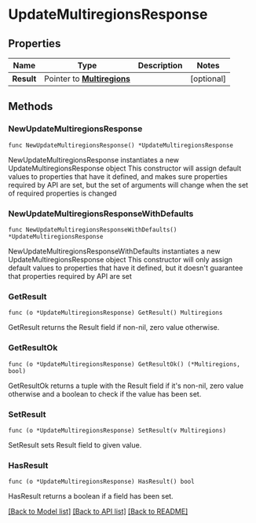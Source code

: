 # UpdateMultiregionsResponse

## Properties

Name | Type | Description | Notes
------------ | ------------- | ------------- | -------------
**Result** | Pointer to [**Multiregions**](Multiregions.md) |  | [optional] 

## Methods

### NewUpdateMultiregionsResponse

`func NewUpdateMultiregionsResponse() *UpdateMultiregionsResponse`

NewUpdateMultiregionsResponse instantiates a new UpdateMultiregionsResponse object
This constructor will assign default values to properties that have it defined,
and makes sure properties required by API are set, but the set of arguments
will change when the set of required properties is changed

### NewUpdateMultiregionsResponseWithDefaults

`func NewUpdateMultiregionsResponseWithDefaults() *UpdateMultiregionsResponse`

NewUpdateMultiregionsResponseWithDefaults instantiates a new UpdateMultiregionsResponse object
This constructor will only assign default values to properties that have it defined,
but it doesn't guarantee that properties required by API are set

### GetResult

`func (o *UpdateMultiregionsResponse) GetResult() Multiregions`

GetResult returns the Result field if non-nil, zero value otherwise.

### GetResultOk

`func (o *UpdateMultiregionsResponse) GetResultOk() (*Multiregions, bool)`

GetResultOk returns a tuple with the Result field if it's non-nil, zero value otherwise
and a boolean to check if the value has been set.

### SetResult

`func (o *UpdateMultiregionsResponse) SetResult(v Multiregions)`

SetResult sets Result field to given value.

### HasResult

`func (o *UpdateMultiregionsResponse) HasResult() bool`

HasResult returns a boolean if a field has been set.


[[Back to Model list]](../README.md#documentation-for-models) [[Back to API list]](../README.md#documentation-for-api-endpoints) [[Back to README]](../README.md)


